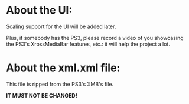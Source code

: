 # About the UI:
Scaling support for the UI will be added later.





Plus, if somebody has the PS3, please record a video of you showcasing the PS3's XrossMediaBar features, etc.: it will help the project a lot.


# About the xml.xml file:
This file is ripped from the PS3's XMB's file.

**IT MUST NOT BE CHANGED!**
